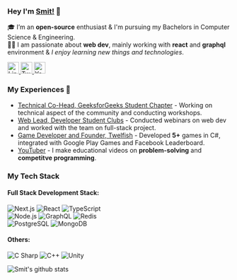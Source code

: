 ### Hey I'm [Smit!](https://smitbarmase.github.io) 🚀
🎓 I’m an **open-source** enthusiast & I'm pursuing my Bachelors in Computer Science & Engineering. </br>
👨‍💻  I am passionate about **web dev**, mainly working with **react** and **graphql** environment & *I enjoy learning new things and technologies*. </br>

<a href="https://www.linkedin.com/in/smitbarmase">
  <img src="https://edent.github.io/SuperTinyIcons/images/svg/linkedin.svg" width="26" title="LinkedIn" />
</a>
<a href="https://twitter.com/smitbarmase">
  <img src="https://edent.github.io/SuperTinyIcons/images/svg/twitter.svg" width="26" title="Twitter" />
</a>
<a href="https://www.youtube.com/channel/UCNN-8t9vWnL0jydIHMr1KHg">
  <img src="https://edent.github.io/SuperTinyIcons/images/svg/youtube.svg" width="26" title="YouTube" />
</a>

<br />

### My Experiences 🙌
- [Technical Co-Head, GeeksforGeeks Student Chapter](https://www.geeksforgeeks.org/) - Working on technical aspect of the community and conducting workshops.
- [Web Lead, Developer Student Clubs](https://dsc.community.dev/) - Conducted webinars on web dev and worked with the team on full-stack project.
- [Game Developer and Founder, Twelfish](https://play.google.com/store/apps/dev?id=8640212175044390799&hl=en_IN&gl=US) - Developed **5+** games in C#, integrated with Google Play Games and Facebook Leaderboard.
- [YouTuber](https://www.youtube.com/channel/UCNN-8t9vWnL0jydIHMr1KHg) - I make educational videos on **problem-solving** and **competitve programming**.

### My Tech Stack
#### Full Stack Development Stack:
![Next.js](https://img.shields.io/badge/-Next.js-222?&logo=next.js)
![React](https://img.shields.io/badge/-React-222?&logo=React)
![TypeScript](https://img.shields.io/badge/-TypeScript-222?&logo=typescript)
<br />
![Node.js](https://img.shields.io/badge/-Node.js-222?&logo=node.js)
![GraphQL](https://img.shields.io/badge/-GraphQL-222?&logo=graphql&logoColor=E10098)
![Redis](https://img.shields.io/badge/-Redis-222?&logo=redis)
<br />
![PostgreSQL](https://img.shields.io/badge/-PostgreSQL-222?&logo=postgresql&logoColor=30648c)
![MongoDB](https://img.shields.io/badge/-MongoDB-222?&logo=mongodb&logoColor=4db33d)

#### Others:
![C Sharp](https://img.shields.io/badge/-CSharp-222?&logo=csharp)
![C++](https://img.shields.io/badge/-C++-222?&logo=cplusplus)
![Unity](https://img.shields.io/badge/-Unity-222?&logo=unity)


![Smit's github stats](https://github-readme-stats.vercel.app/api?username=smitbarmase&show_icons=true&hide_border=true)
<br />
